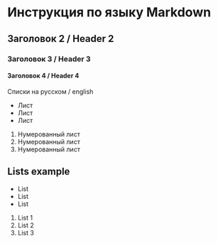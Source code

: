 # Инструкция по языку Markdown

## Заголовок 2 / Header 2
### Заголовок 3 / Header 3
#### Заголовок 4 / Header 4

Списки на русском / english
* Лист
* Лист
* Лист

1. Нумерованный лист
2. Нумерованный лист
3. Нумерованный лист

## Lists example
* List
* List
* List

1. List 1
2. List 2
3. List 3

